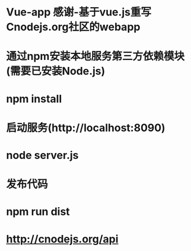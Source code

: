 # Vue-app 感谢-基于vue.js重写Cnodejs.org社区的webapp
# 通过npm安装本地服务第三方依赖模块(需要已安装Node.js)
# npm install
# 启动服务(http://localhost:8090)
# node server.js
# 发布代码
# npm run dist
# http://cnodejs.org/api